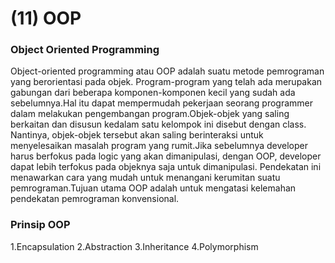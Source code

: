 # (11) OOP

### Object Oriented Programming 

Object-oriented programming atau OOP adalah suatu metode pemrograman yang berorientasi pada objek. Program-program yang telah ada merupakan gabungan dari beberapa komponen-komponen kecil yang sudah ada sebelumnya.Hal itu dapat mempermudah pekerjaan seorang programmer dalam melakukan pengembangan program.Objek-objek yang saling berkaitan dan disusun kedalam satu kelompok ini disebut dengan class. Nantinya, objek-objek tersebut akan saling berinteraksi untuk menyelesaikan masalah program yang rumit.Jika sebelumnya developer harus berfokus pada logic yang akan dimanipulasi, dengan OOP, developer dapat lebih terfokus pada objeknya saja untuk dimanipulasi. Pendekatan ini menawarkan cara yang mudah untuk menangani kerumitan suatu pemrograman.Tujuan utama OOP adalah untuk mengatasi kelemahan pendekatan pemrograman konvensional.

### Prinsip OOP

1.Encapsulation
2.Abstraction
3.Inheritance
4.Polymorphism
